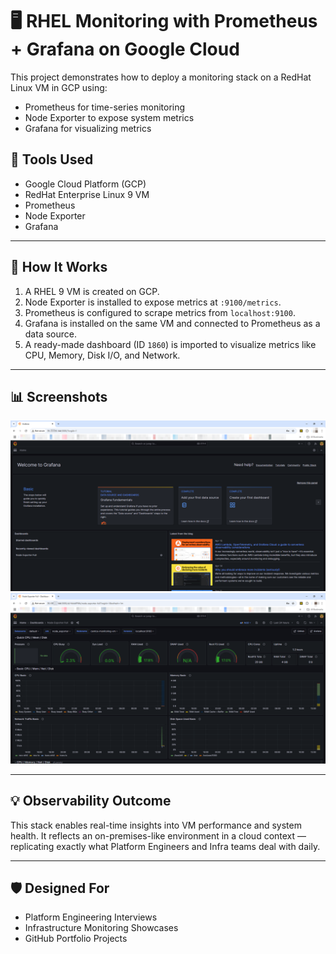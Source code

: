 # 🖥️ RHEL Monitoring with Prometheus + Grafana on Google Cloud

This project demonstrates how to deploy a monitoring stack on a RedHat Linux VM in GCP using:

- Prometheus for time-series monitoring
- Node Exporter to expose system metrics
- Grafana for visualizing metrics

## 🔧 Tools Used

- Google Cloud Platform (GCP)
- RedHat Enterprise Linux 9 VM
- Prometheus
- Node Exporter
- Grafana

---

## 🚀 How It Works

1. A RHEL 9 VM is created on GCP.
2. Node Exporter is installed to expose metrics at `:9100/metrics`.
3. Prometheus is configured to scrape metrics from `localhost:9100`.
4. Grafana is installed on the same VM and connected to Prometheus as a data source.
5. A ready-made dashboard (ID `1860`) is imported to visualize metrics like CPU, Memory, Disk I/O, and Network.

---

## 📊 Screenshots

![Grafana Dashboard](images/grafana-dashboard.png)
![Node Exporter](images/node-exporter.png)

---

## 💡 Observability Outcome

This stack enables real-time insights into VM performance and system health. It reflects an on-premises-like environment in a cloud context — replicating exactly what Platform Engineers and Infra teams deal with daily.

---

## 🛡️ Designed For

- Platform Engineering Interviews
- Infrastructure Monitoring Showcases
- GitHub Portfolio Projects

